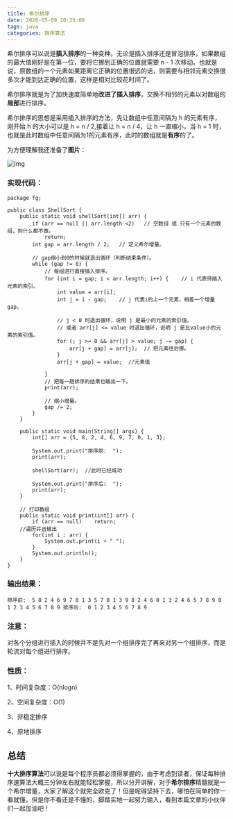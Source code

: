 ```yaml
---
title: 希尔排序
date: 2020-05-09 10:25:08
tags: java
categories: 排序算法
---
```

希尔排序可以说是**插入排序**的一种变种。无论是插入排序还是冒泡排序，如果数组的最大值刚好是在第一位，要将它挪到正确的位置就需要 n - 1 次移动。也就是说，原数组的一个元素如果距离它正确的位置很远的话，则需要与相邻元素交换很多次才能到达正确的位置，这样是相对比较花时间了。

希尔排序就是为了加快速度简单地**改进了插入排序**，交换不相邻的元素以对数组的**局部**进行排序。

希尔排序的思想是采用插入排序的方法，先让数组中任意间隔为 h 的元素有序，刚开始 h 的大小可以是 h = n / 2,接着让 h = n / 4，让 h 一直缩小，当 h = 1 时，也就是此时数组中任意间隔为1的元素有序，此时的数组就是**有序**的了。

为方便理解我还准备了**图片**：

![img](https://imgconvert.csdnimg.cn/aHR0cHM6Ly9tbWJpei5xcGljLmNuL21tYml6X3BuZy9nc1FNNjFHU3pJTUxiM2tCaFFpYmliNkhwVlpJZHlBM2ljaWIwc0IxQkRFemF4aWNjWXozSVM5YzRESktacExTbFo1SGljWVBxZG9la2I5dXpBb1AxdlNzdnp6US82NDA?x-oss-process=image/format,png)

### 实现代码：

```
package fg;

public class ShellSort {
    public static void shellSort(int[] arr) {
        if (arr == null || arr.length <2)   // 空数组 或 只有一个元素的数组，则什么都不做。
            return;
        int gap = arr.length / 2;   // 定义希尔增量。

        // gap缩小到0的时候就退出循环（判断结束条件）。
        while (gap != 0) {
            // 每组进行直接插入排序。
            for (int i = gap; i < arr.length; i++) {    // i 代表待插入元素的索引。
                int value = arr[i];
                int j = i - gap;    // j 代表i的上一个元素，相差一个增量gap。

                // j < 0 时退出循环，说明 j 是最小的元素的索引值。
                // 或者 arr[j] <= value 时退出循环，说明 j 是比value小的元素的索引值。
                for (; j >= 0 && arr[j] > value; j -= gap) {
                    arr[j + gap] = arr[j];  // 把元素往后挪。
                }
                arr[j + gap] = value;  //元素值

            }
            // 把每一趟排序的结果也输出一下。
            print(arr);

            // 缩小增量。
            gap /= 2;
        }
    }

    public static void main(String[] args) {
        int[] arr = {5, 8, 2, 4, 6, 9, 7, 0, 1, 3};

        System.out.print("排序前:  ");
        print(arr);

        shellSort(arr);  //此时已经成功

        System.out.print("排序后:  ");
        print(arr);
    }

    // 打印数组
    public static void print(int[] arr) {
        if (arr == null)    return;
    //遍历并且输出
        for(int i : arr) {
            System.out.print(i + " ");
        }
        System.out.println();
    }
}
```

### 输出结果：

```
排序前:  5 8 2 4 6 9 7 0 1 3 5 7 0 1 3 9 8 2 4 6 0 1 3 2 4 6 5 7 8 9 0 1 2 3 4 5 6 7 8 9 排序后:  0 1 2 3 4 5 6 7 8 9 
```

### 注意：

对各个分组进行插入的时候并不是先对一个组排序完了再来对另一个组排序，而是轮流对每个组进行排序。

### 性质：

1、时间复杂度：O(nlogn)

2、空间复杂度：O(1)

3、非稳定排序

4、原地排序

## 总结

**十大排序算法**可以说是每个程序员都必须得掌握的，由于考虑到读者，保证每种排序速算法大概三分钟左右就能轻松掌握，所以分开讲解，对于**希尔排序**精髓就是一个希尔增量，大家了解这个就完全欧克了！但是呢得坚持下去，哪怕在简单的你一看就懂，但是你不看还是不懂的，脚踏实地一起努力输入，看到本篇文章的小伙伴们一起加油吧！